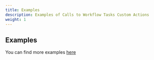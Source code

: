 ```yaml
---
title: Examples
description: Examples of Calls to Workflow Tasks Custom Actions
weight: 1
---
```


## Examples

You can find more examples [here](/docs/general/examples.html)